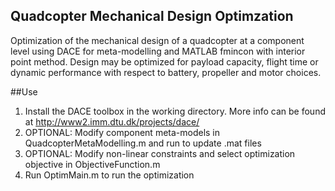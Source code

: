 ## Quadcopter Mechanical Design Optimzation 

Optimization of the mechanical design of a quadcopter at a component level using DACE for meta-modelling and MATLAB fmincon with interior point method. Design may be optimized for payload capacity, flight time or dynamic performance with respect to battery, propeller and motor choices. 

##Use 
1. Install the DACE toolbox in the working directory. More info can be found at http://www2.imm.dtu.dk/projects/dace/ 
2. OPTIONAL: Modify component meta-models in QuadcopterMetaModelling.m and run to update .mat files 
3. OPTIONAL: Modify non-linear constraints and select optimization objective in ObjectiveFunction.m 
4. Run OptimMain.m to run the optimization 
